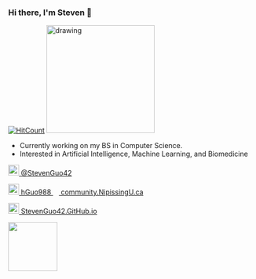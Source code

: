 ### Hi there, I'm Steven 👋
[![HitCount](http://hits.dwyl.com/StevenGuo42/{project}.svg)](http://hits.dwyl.com/StevenGuo42/{project})
<img src="https://www.codewars.com/users/StevenGuo42/badges/large" alt="drawing" width="220"/>

- Currently working on my BS in Computer Science.
- Interested in Artificial Intelligence, Machine Learning, and Biomedicine

[<img width="22px" src="https://cdn.jsdelivr.net/npm/simple-icons@v3/icons/twitter.svg" /> @StevenGuo42][twitter]

[<img width="22px" src="https://visualpharm.com/assets/48/Message-595b40b75ba036ed117d6701.svg" />
hGuo988 <img width="12px" src="https://cdn.jsdelivr.net/npm/simple-icons@3.4.0/icons/mail-dot-ru.svg" />
community.NipissingU.ca][email]

[<img width="22px" src="https://visualpharm.com/assets/78/Website-595b40b75ba036ed117d5c7f.svg" /> StevenGuo42.GitHub.io][website]



<img width="100px" src="https://stevenguo42.github.io/misc/newest_archillect_pic/redirect.html" />



[twitter]: https://twitter.com/StevenGuo42
[email]: mailto:hguo988@community.nipissingu.ca
[website]: https://stevenguo42.github.io/

 <!---
[![Anurag's github stats](https://github-readme-stats.vercel.app/api?username=StevenGuo42)](https://github.com/anuraghazra/github-readme-stats)
--->


